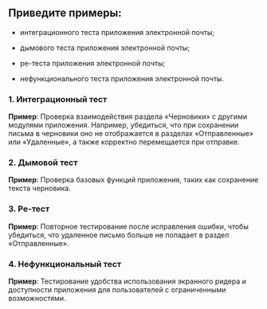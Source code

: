 ## Приведите примеры:

- интеграционного теста приложения электронной почты;

- дымового теста приложения электронной почты;

- ре-теста приложения электронной почты;

- нефункционального теста приложения электронной почты.

### 1. Интеграционный тест
**Пример**: Проверка взаимодействия раздела «Черновики» с другими модулями приложения. Например, убедиться, что при сохранении письма в черновики оно не отображается в разделах «Отправленные» или «Удаленные», а также корректно перемещается при отправке.

### 2. Дымовой тест
**Пример**: Проверка базовых функций приложения, таких как сохранение текста черновика.

### 3. Ре-тест
**Пример**: Повторное тестирование после исправления ошибки, чтобы убедиться, что удаленное письмо больше не попадает в раздел «Отправленные».

### 4. Нефункциональный тест
**Пример**: Тестирование удобства использования экранного ридера и доступности приложения для пользователей с ограниченными возможностями.